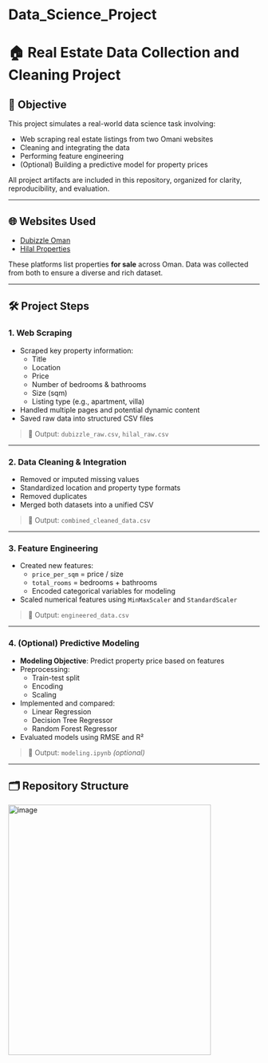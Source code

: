 # Data_Science_Project
# 🏠 Real Estate Data Collection and Cleaning Project

## 📌 Objective

This project simulates a real-world data science task involving:

- Web scraping real estate listings from two Omani websites
- Cleaning and integrating the data
- Performing feature engineering
- (Optional) Building a predictive model for property prices

All project artifacts are included in this repository, organized for clarity, reproducibility, and evaluation.

---

## 🌐 Websites Used

- [Dubizzle Oman](https://www.dubizzle.com.om/en/properties/)
- [Hilal Properties](https://hilalprp.com.om/)

These platforms list properties **for sale** across Oman. Data was collected from both to ensure a diverse and rich dataset.

---

## 🛠️ Project Steps

### 1. Web Scraping

- Scraped key property information:
  - Title
  - Location
  - Price
  - Number of bedrooms & bathrooms
  - Size (sqm)
  - Listing type (e.g., apartment, villa)
- Handled multiple pages and potential dynamic content
- Saved raw data into structured CSV files

> 📁 Output: `dubizzle_raw.csv`, `hilal_raw.csv`

---

### 2. Data Cleaning & Integration

- Removed or imputed missing values
- Standardized location and property type formats
- Removed duplicates
- Merged both datasets into a unified CSV

> 📁 Output: `combined_cleaned_data.csv`

---

### 3. Feature Engineering

- Created new features:
  - `price_per_sqm` = price / size
  - `total_rooms` = bedrooms + bathrooms
  - Encoded categorical variables for modeling
- Scaled numerical features using `MinMaxScaler` and `StandardScaler`

> 📁 Output: `engineered_data.csv`

---

### 4. (Optional) Predictive Modeling

- **Modeling Objective**: Predict property price based on features
- Preprocessing:
  - Train-test split
  - Encoding
  - Scaling
- Implemented and compared:
  - Linear Regression
  - Decision Tree Regressor
  - Random Forest Regressor
- Evaluated models using RMSE and R²

> 📁 Output: `modeling.ipynb` *(optional)*

---

## 🗂️ Repository Structure
<img width="406" height="502" alt="image" src="https://github.com/user-attachments/assets/e7cb130e-29da-472e-8301-635dac71c28f" />
